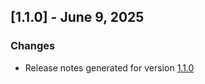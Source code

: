 ## [1.1.0] - June 9, 2025

### Changes
- Release notes generated for version [1.1.0](./.release-notes/1.1.0/release.md)

